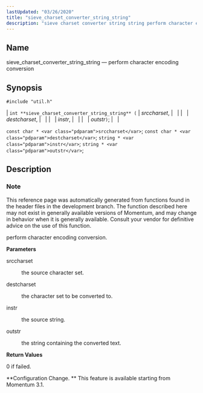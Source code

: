 ```yaml
---
lastUpdated: "03/26/2020"
title: "sieve_charset_converter_string_string"
description: "sieve charset converter string string perform character encoding conversion int sieve charset converter string string srccharset destcharset instr outstr const char srccharset const char destcharset string instr string outstr This reference page was automatically generated from functions found in the header files in the development branch The function described here..."
---
```


<a name="apis.sieve_charset_converter_string_string"></a> 
## Name

sieve_charset_converter_string_string — perform character encoding conversion

## Synopsis

`#include "util.h"`

| `int **sieve_charset_converter_string_string** (` | <var class="pdparam">srccharset</var>, |   |
|   | <var class="pdparam">destcharset</var>, |   |
|   | <var class="pdparam">instr</var>, |   |
|   | <var class="pdparam">outstr</var>`)`; |   |

`const char * <var class="pdparam">srccharset</var>`;
`const char * <var class="pdparam">destcharset</var>`;
`string * <var class="pdparam">instr</var>`;
`string * <var class="pdparam">outstr</var>`;<a name="idp59789200"></a> 
## Description

### Note

This reference page was automatically generated from functions found in the header files in the development branch. The function described here may not exist in generally available versions of Momentum, and may change in behavior when it is generally available. Consult your vendor for definitive advice on the use of this function.

perform character encoding conversion.

**<a name="idp59792064"></a> Parameters**

<dl class="variablelist">

<dt>srccharset</dt>

<dd>

the source character set.

</dd>

<dt>destcharset</dt>

<dd>

the character set to be converted to.

</dd>

<dt>instr</dt>

<dd>

the source string.

</dd>

<dt>outstr</dt>

<dd>

the string containing the converted text.

</dd>

</dl>

**<a name="idp59800352"></a> Return Values**

0 if failed.

**Configuration Change. ** This feature is available starting from Momentum 3.1.
